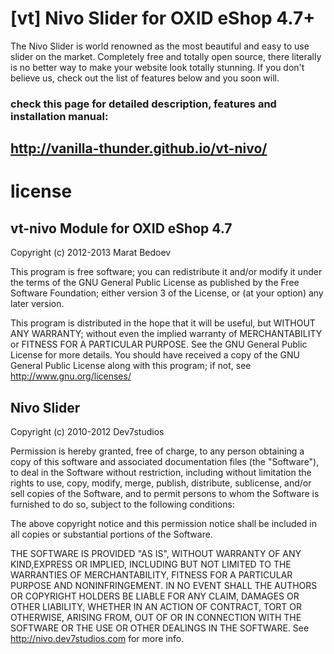 [vt] Nivo Slider for OXID eShop 4.7+
====================
The Nivo Slider is world renowned as the most beautiful and easy to use slider on the market. Completely free and totally open source, there literally is no better way to make your website look totally stunning. If you don't believe us, check out the list of features below and you soon will.

### check this page for detailed description, features and installation manual:
## http://vanilla-thunder.github.io/vt-nivo/


# license
## vt-nivo Module for OXID eShop 4.7
Copyright (c) 2012-2013 Marat Bedoev

This program is free software; you can redistribute it and/or modify it under the terms of the GNU General Public License as published by the Free Software Foundation; either version 3 of the License, or (at your option) any later version.

This program is distributed in the hope that it will be useful, but WITHOUT ANY WARRANTY; without even the implied warranty of MERCHANTABILITY or FITNESS FOR A PARTICULAR PURPOSE. See the GNU General Public License for more details. You should have received a copy of the GNU General Public License along with this program; if not, see http://www.gnu.org/licenses/

## Nivo Slider
Copyright (c) 2010-2012 Dev7studios

Permission is hereby granted, free of charge, to any person obtaining a copy of this software and associated documentation files (the "Software"), to deal in the Software without restriction, including without limitation the rights to use, copy, modify, merge, publish, distribute, sublicense, and/or sell copies of the Software, and to permit persons to whom the Software is furnished to do so, subject to the following conditions:

The above copyright notice and this permission notice shall be included in all copies or substantial portions of the Software.

THE SOFTWARE IS PROVIDED "AS IS", WITHOUT WARRANTY OF ANY KIND,EXPRESS OR IMPLIED, INCLUDING BUT NOT LIMITED TO THE WARRANTIES OF MERCHANTABILITY, FITNESS FOR A PARTICULAR PURPOSE AND NONINFRINGEMENT. IN NO EVENT SHALL THE AUTHORS OR COPYRIGHT HOLDERS BE LIABLE FOR ANY CLAIM, DAMAGES OR OTHER LIABILITY, WHETHER IN AN ACTION OF CONTRACT, TORT OR OTHERWISE, ARISING FROM, OUT OF OR IN CONNECTION WITH THE SOFTWARE OR THE USE OR OTHER DEALINGS IN THE SOFTWARE.
See http://nivo.dev7studios.com for more info.

<img src="https://ma-be.info/piwik/piwik.php?idsite=2&rec=1&action_name=vt-nivo" style="border:0" alt="" />
